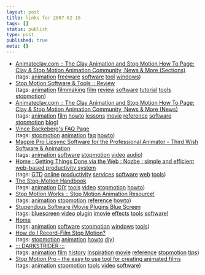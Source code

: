 ```yaml
---
layout: post
title: links for 2007-02-16
tags: []
status: publish
type: post
published: true
meta: {}
---
```

<ul class="delicious">
	<li>
		<div class="delicious-link"><a href="http://www.animateclay.com/modules.php?op=modload&name=Sections&file=index&req=viewarticle&artid=24&page=1">Animateclay.com :: The Clay Animation and Stop Motion How To Page: Clay & Stop Motion Animation Community, News & More (Sections)</a></div>
		<div class="delicious-tags">(tags: <a href="http://del.icio.us/markmorga/animation">animation</a> <a href="http://del.icio.us/markmorga/freeware">freeware</a> <a href="http://del.icio.us/markmorga/software">software</a> <a href="http://del.icio.us/markmorga/tool">tool</a> <a href="http://del.icio.us/markmorga/windows">windows</a>)</div>
	</li>
	<li>
		<div class="delicious-link"><a href="http://www.stopmotionworks.com/stopmosoftwr.htm">Stop Motion Software & Tools :: Review</a></div>
		<div class="delicious-tags">(tags: <a href="http://del.icio.us/markmorga/animation">animation</a> <a href="http://del.icio.us/markmorga/filmmaking">filmmaking</a> <a href="http://del.icio.us/markmorga/film">film</a> <a href="http://del.icio.us/markmorga/review">review</a> <a href="http://del.icio.us/markmorga/software">software</a> <a href="http://del.icio.us/markmorga/tutorial">tutorial</a> <a href="http://del.icio.us/markmorga/tools">tools</a> <a href="http://del.icio.us/markmorga/stopmotion">stopmotion</a>)</div>
	</li>
	<li>
		<div class="delicious-link"><a href="http://www.animateclay.com/">Animateclay.com :: The Clay Animation and Stop Motion How To Page: Clay & Stop Motion Animation Community, News & More (News)</a></div>
		<div class="delicious-tags">(tags: <a href="http://del.icio.us/markmorga/animation">animation</a> <a href="http://del.icio.us/markmorga/film">film</a> <a href="http://del.icio.us/markmorga/howto">howto</a> <a href="http://del.icio.us/markmorga/lessons">lessons</a> <a href="http://del.icio.us/markmorga/movie">movie</a> <a href="http://del.icio.us/markmorga/reference">reference</a> <a href="http://del.icio.us/markmorga/software">software</a> <a href="http://del.icio.us/markmorga/stopmotion">stopmotion</a> <a href="http://del.icio.us/markmorga/blog">blog</a>)</div>
	</li>
	<li>
		<div class="delicious-link"><a href="http://home.comcast.net/~v3d/vfaq.htm">Vince Backeberg's FAQ Page</a></div>
		<div class="delicious-tags">(tags: <a href="http://del.icio.us/markmorga/stopmotion">stopmotion</a> <a href="http://del.icio.us/markmorga/animation">animation</a> <a href="http://del.icio.us/markmorga/faq">faq</a> <a href="http://del.icio.us/markmorga/howto">howto</a>)</div>
	</li>
	<li>
		<div class="delicious-link"><a href="http://www.thirdwishsoftware.com/magpie.html">Magpie Pro Lipsync Software for the Professional Animator - Third Wish Software & Animation</a></div>
		<div class="delicious-tags">(tags: <a href="http://del.icio.us/markmorga/animation">animation</a> <a href="http://del.icio.us/markmorga/software">software</a> <a href="http://del.icio.us/markmorga/stopmotion">stopmotion</a> <a href="http://del.icio.us/markmorga/video">video</a> <a href="http://del.icio.us/markmorga/audio">audio</a>)</div>
	</li>
	<li>
		<div class="delicious-link"><a href="http://www.nozbe.com/">Home : Getting Things Done via the Web : Nozbe : simple and efficient web-based productivity system</a></div>
		<div class="delicious-tags">(tags: <a href="http://del.icio.us/markmorga/GTD">GTD</a> <a href="http://del.icio.us/markmorga/online">online</a> <a href="http://del.icio.us/markmorga/productivity">productivity</a> <a href="http://del.icio.us/markmorga/services">services</a> <a href="http://del.icio.us/markmorga/software">software</a> <a href="http://del.icio.us/markmorga/web">web</a> <a href="http://del.icio.us/markmorga/tools">tools</a>)</div>
	</li>
	<li>
		<div class="delicious-link"><a href="http://www.stopmotionanimation.com/handbook/index.htm">The Stop-Motion Handbook</a></div>
		<div class="delicious-tags">(tags: <a href="http://del.icio.us/markmorga/animation">animation</a> <a href="http://del.icio.us/markmorga/DIY">DIY</a> <a href="http://del.icio.us/markmorga/tools">tools</a> <a href="http://del.icio.us/markmorga/video">video</a> <a href="http://del.icio.us/markmorga/stopmotion">stopmotion</a> <a href="http://del.icio.us/markmorga/howto">howto</a>)</div>
	</li>
	<li>
		<div class="delicious-link"><a href="http://www.stopmotionworks.com/index.html">Stop Motion Works :: Stop Motion Animation Resource!</a></div>
		<div class="delicious-tags">(tags: <a href="http://del.icio.us/markmorga/animation">animation</a> <a href="http://del.icio.us/markmorga/stopmotion">stopmotion</a> <a href="http://del.icio.us/markmorga/reference">reference</a> <a href="http://del.icio.us/markmorga/howto">howto</a>)</div>
	</li>
	<li>
		<div class="delicious-link"><a href="http://www.stupendous-software.com/Stupendous/MasksCompositing/Pages/BlueScreen.html">Stupendous Software iMovie Plugins Blue Screen</a></div>
		<div class="delicious-tags">(tags: <a href="http://del.icio.us/markmorga/bluescreen">bluescreen</a> <a href="http://del.icio.us/markmorga/video">video</a> <a href="http://del.icio.us/markmorga/plugin">plugin</a> <a href="http://del.icio.us/markmorga/imovie">imovie</a> <a href="http://del.icio.us/markmorga/effects">effects</a> <a href="http://del.icio.us/markmorga/tools">tools</a> <a href="http://del.icio.us/markmorga/software">software</a>)</div>
	</li>
	<li>
		<div class="delicious-link"><a href="http://www.stopmotionmaker.com/">Home</a></div>
		<div class="delicious-tags">(tags: <a href="http://del.icio.us/markmorga/animation">animation</a> <a href="http://del.icio.us/markmorga/software">software</a> <a href="http://del.icio.us/markmorga/stopmotion">stopmotion</a> <a href="http://del.icio.us/markmorga/windows">windows</a> <a href="http://del.icio.us/markmorga/tools">tools</a>)</div>
	</li>
	<li>
		<div class="delicious-link"><a href="http://www.stopmotionworks.com/howtostopmofilm.htm">How do I Record-Film Stop Motion?</a></div>
		<div class="delicious-tags">(tags: <a href="http://del.icio.us/markmorga/stopmotion">stopmotion</a> <a href="http://del.icio.us/markmorga/animation">animation</a> <a href="http://del.icio.us/markmorga/howto">howto</a> <a href="http://del.icio.us/markmorga/diy">diy</a>)</div>
	</li>
	<li>
		<div class="delicious-link"><a href="http://www.darkstrider.net/gallery2a.html">::: DARKSTRIDER :::</a></div>
		<div class="delicious-tags">(tags: <a href="http://del.icio.us/markmorga/animation">animation</a> <a href="http://del.icio.us/markmorga/film">film</a> <a href="http://del.icio.us/markmorga/history">history</a> <a href="http://del.icio.us/markmorga/Inspiration">Inspiration</a> <a href="http://del.icio.us/markmorga/movie">movie</a> <a href="http://del.icio.us/markmorga/reference">reference</a> <a href="http://del.icio.us/markmorga/stopmotion">stopmotion</a> <a href="http://del.icio.us/markmorga/tips">tips</a>)</div>
	</li>
	<li>
		<div class="delicious-link"><a href="http://www.stopmotionpro.com/">Stop Motion Pro - the easy to use tool for creating animated films</a></div>
		<div class="delicious-tags">(tags: <a href="http://del.icio.us/markmorga/animation">animation</a> <a href="http://del.icio.us/markmorga/stopmotion">stopmotion</a> <a href="http://del.icio.us/markmorga/tools">tools</a> <a href="http://del.icio.us/markmorga/video">video</a> <a href="http://del.icio.us/markmorga/software">software</a>)</div>
	</li>
</ul>
